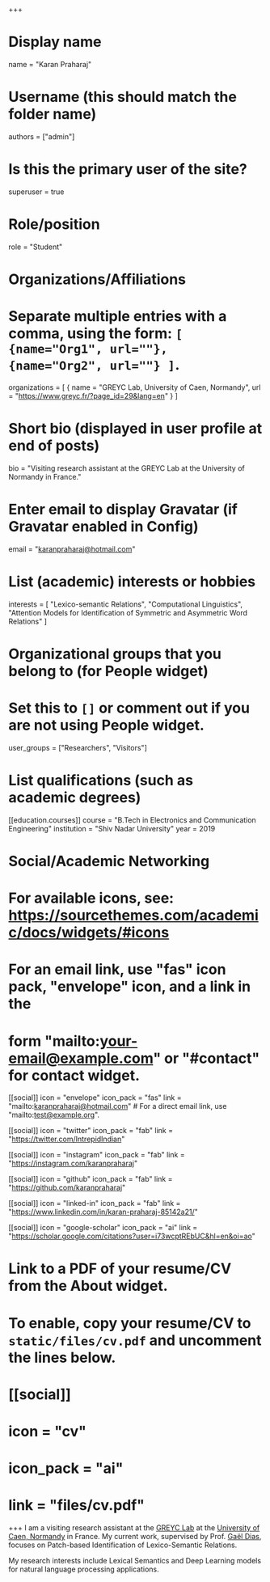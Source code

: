 +++
# Display name
name = "Karan Praharaj"

# Username (this should match the folder name)
authors = ["admin"]

# Is this the primary user of the site?
superuser = true

# Role/position
role = "Student"

# Organizations/Affiliations
#   Separate multiple entries with a comma, using the form: `[ {name="Org1", url=""}, {name="Org2", url=""} ]`.
organizations = [ { name = "GREYC Lab, University of Caen, Normandy", url = "https://www.greyc.fr/?page_id=29&lang=en" } ]

# Short bio (displayed in user profile at end of posts)
bio = "Visiting research assistant at the GREYC Lab at the University of Normandy in France."

# Enter email to display Gravatar (if Gravatar enabled in Config)
email = "karanpraharaj@hotmail.com"

# List (academic) interests or hobbies
interests = [
  "Lexico-semantic Relations",
  "Computational Linguistics",
  "Attention Models for Identification of Symmetric and Asymmetric Word Relations"
]

# Organizational groups that you belong to (for People widget)
#   Set this to `[]` or comment out if you are not using People widget.
user_groups = ["Researchers", "Visitors"]

# List qualifications (such as academic degrees)

[[education.courses]]
  course = "B.Tech in Electronics and Communication Engineering"
  institution = "Shiv Nadar University"
  year = 2019

# Social/Academic Networking
# For available icons, see: https://sourcethemes.com/academic/docs/widgets/#icons
#   For an email link, use "fas" icon pack, "envelope" icon, and a link in the
#   form "mailto:your-email@example.com" or "#contact" for contact widget.

[[social]]
  icon = "envelope"
  icon_pack = "fas"
  link = "mailto:karanpraharaj@hotmail.com"  # For a direct email link, use "mailto:test@example.org".

[[social]]
  icon = "twitter"
  icon_pack = "fab"
  link = "https://twitter.com/IntrepidIndian"
  
[[social]]
  icon = "instagram"
  icon_pack = "fab"
  link = "https://instagram.com/karanpraharaj"
  
[[social]]
  icon = "github"
  icon_pack = "fab"
  link = "https://github.com/karanpraharaj"

[[social]]
  icon = "linked-in"
  icon_pack = "fab"
  link = "https://www.linkedin.com/in/karan-praharaj-85142a21/"

[[social]]
  icon = "google-scholar"
  icon_pack = "ai"
  link = "https://scholar.google.com/citations?user=i73wcptREbUC&hl=en&oi=ao"

# Link to a PDF of your resume/CV from the About widget.
# To enable, copy your resume/CV to `static/files/cv.pdf` and uncomment the lines below.
# [[social]]
#  icon = "cv"
#  icon_pack = "ai"
#  link = "files/cv.pdf"

+++
I am a visiting research assistant at the [GREYC Lab](https://www.greyc.fr/?page_id=29&lang=en) at the [University of Caen, Normandy](http://welcome.unicaen.fr/research/) in France. My current work, supervised by Prof. [Gaël Dias](https://dias.users.greyc.fr/), focuses on Patch-based Identification of Lexico-Semantic Relations. 

My research interests include Lexical Semantics and Deep Learning models for natural language processing applications.
